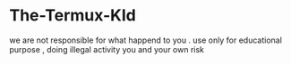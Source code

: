 # The-Termux-KId
we are not responsible for what happend to you .
use only for educational purpose , doing illegal activity you and your own risk
